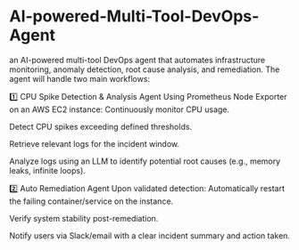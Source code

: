 # AI-powered-Multi-Tool-DevOps-Agent
an AI-powered multi-tool DevOps agent that automates infrastructure monitoring, anomaly detection, root cause analysis, and remediation.
The agent will handle two main workflows:

1️⃣ CPU Spike Detection & Analysis Agent
Using Prometheus Node Exporter on an AWS EC2 instance:
Continuously monitor CPU usage.


Detect CPU spikes exceeding defined thresholds.


Retrieve relevant logs for the incident window.


Analyze logs using an LLM to identify potential root causes (e.g., memory leaks, infinite loops).



2️⃣ Auto Remediation Agent
Upon validated detection:
Automatically restart the failing container/service on the instance.


Verify system stability post-remediation.


Notify users via Slack/email with a clear incident summary and action taken.
